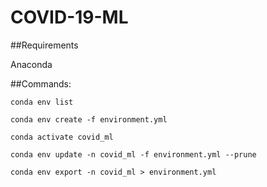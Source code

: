 # COVID-19-ML

##Requirements 

Anaconda 

##Commands:

`conda env list`

`conda env create -f environment.yml`

`conda activate covid_ml`

`conda env update -n covid_ml -f environment.yml --prune`

`conda env export -n covid_ml > environment.yml`